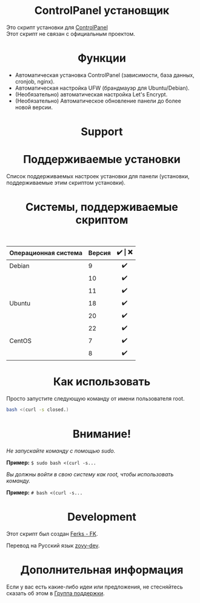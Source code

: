 <h1 align=center>ControlPanel установщик</h1>

Это скрипт установки для [ControlPanel](https://controlpanel.gg/)<br>
Этот скрипт не связан с официальным проектом.

<h1 align="center">Функции</h1>

- Автоматическая установка ControlPanel (зависимости, база данных, cronjob, nginx).
- Автоматическая настройка UFW (брандмауэр для Ubuntu/Debian).
- (Необязательно) автоматическая настройка Let's Encrypt.
- (Необязательно) Автоматическое обновление панели до более новой версии.

<h1 align="center">Support</h1>

<h1 align=center>Поддерживаемые установки</h1>

Список поддерживаемых настроек установки для панели (установки, поддерживаемые этим скриптом установки).

<h1 align="center">Системы, поддерживаемые скриптом</h1></br>

|  Операционная система    |  Версия       | ✔️ \| ❌    |
| :---                  |     :---       | :---:      |
| Debian                | 9              | ✔️         |
|                       | 10             | ✔️         |
|                       | 11             | ✔️         |
| Ubuntu                | 18             | ✔️         |
|                       | 20             | ✔️         |
|                       | 22             | ✔️         |
| CentOS                | 7              | ✔️         |
|                       | 8              | ✔️         |


<h1 align="center">Как использовать</h1>

Просто запустите следующую команду от имени пользователя root.

```bash
bash <(curl -s closed.)
```

<h1 align="center">Внимание!</h1>

*Не запускайте команду с помощью sudo.*

**Пример:** ```$ sudo bash <(curl -s...```

*Вы должны войти в свою систему как root, чтобы использовать команду.*

**Пример:** ```# bash <(curl -s...```


<h1 align="center">Development</h1>

Этот скрипт был создан  [Ferks - FK](https://github.com/Ferks-FK).

Перевод на Русский язык [zovy-dev](https://github.com/zovy-dev).

<h1 align="center">Дополнительная информация</h1>

Если у вас есть какие-либо идеи или предложения, не стесняйтесь сказать об этом в [Группа поддержки](https://discord.gg/buDBbSGJmQ).
